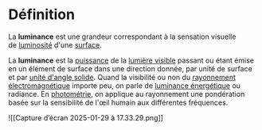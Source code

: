 # Définition

La **luminance** est une grandeur correspondant à la sensation visuelle de [luminosité](https://fr.wikipedia.org/wiki/Luminosit%C3%A9 "Luminosité") d'une [surface](https://fr.wikipedia.org/wiki/Surface_(physique) "Surface (physique)").

La **luminance** est la [puissance](https://fr.wikipedia.org/wiki/Puissance_(physique) "Puissance (physique)") de la [lumière visible](https://fr.wikipedia.org/wiki/Lumi%C3%A8re_visible "Lumière visible") passant ou étant émise en un élément de surface dans une direction donnée, par unité de surface et par [unité d'angle solide](https://fr.wikipedia.org/wiki/Unit%C3%A9_d%27angle_solide "Unité d'angle solide"). Quand la visibilité ou non du [rayonnement électromagnétique](https://fr.wikipedia.org/wiki/Rayonnement_%C3%A9lectromagn%C3%A9tique "Rayonnement électromagnétique") importe peu, on parle de [luminance énergétique](https://fr.wikipedia.org/wiki/Luminance_%C3%A9nerg%C3%A9tique "Luminance énergétique") ou radiance. En [photométrie](https://fr.wikipedia.org/wiki/Photom%C3%A9trie_(optique) "Photométrie (optique)"), on applique au rayonnement une pondération basée sur la sensibilité de l'œil humain aux différentes fréquences.

![[Capture d’écran 2025-01-29 à 17.33.29.png]]